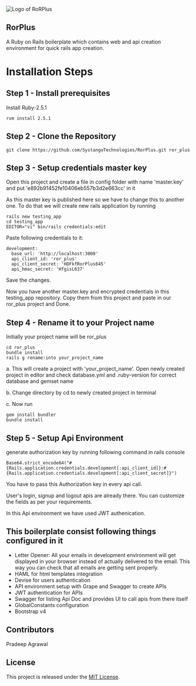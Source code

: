 ![Logo of RoRPlus](https://drive.google.com/uc?id=1SFJWuom-pW50M09LKKPfVGP9X-qqWDzM)

## RorPlus

A Ruby on Rails boilerplate which contains web and api creation environment for quick rails app creation.

# Installation Steps

Step 1 - Install prerequisites
--------------------
  Install Ruby-2.5.1

    rvm install 2.5.1

Step 2 - Clone the Repository
--------------------
    git clone https://github.com/SystangoTechnologies/RorPlus.git ror_plus

Step 3 - Setup credentials master key
--------------------
  Open this project and create a file in config folder with name 'master.key' and put 'e892b91452fe10406eb557b3d2e663cc' in it

  As this master key is published here so we have to change this to another one. To do that we will create new rails application by running

    rails new testing_app
    cd testing_app
    EDITOR="vi" bin/rails credentials:edit

  Paste following credentials to it:

    development:
      base_url: 'http://localhost:3000'
      api_client_id: 'ror_plus'
      api_client_secret: 'HDFkfRorPlus645'
      api_hmac_secret: 'HfgisL637'

  Save the changes.

  Now you have another master.key and encrypted credentials in this testing_app repository. Copy them from this project and paste in our ror_plus project and Done.

Step 4 - Rename it to your Project name
--------------------
  Initially your project name will be ror_plus

    cd ror_plus
    bundle install
    rails g rename:into your_project_name

  a. This will create a project with 'your_project_name'. Open newly created project in editor and check database.yml and .ruby-version for correct database and gemset name

  b. Change directory by cd to newly created project in terminal

  c. Now run

    gem install bundler
    bundle install

Step 5 - Setup Api Environment
--------------------
  generate authorization key by running following command in rails console

    Base64.strict_encode64("#{Rails.application.credentials.development[:api_client_id]}:#{Rails.application.credentials.development[:api_client_secret]}")

  You have to pass this Authorization key in every api call.

  User's login, signup and logout apis are already there. You can customize the fields as per your requirements.

  In this Api environment we have used JWT authenication.


This boilerplate consist following things configured in it
--------------------
  - Letter Opener: All your emails in development environment will get displayed in your browser instead of actually delivered to the email. This way you can check that all emails are getting sent properly.
  - HAML for html templates integration
  - Devise for users authentication
  - API environment setup with Grape and Swagger to create APIs
  - JWT authentication for APIs
  - Swagger for listing Api Doc and provides UI to call apis from there itself
  - GlobalConstants configuration
  - Bootstrap v4

## Contributors

  Pradeep Agrawal

## License

  This project is released under the [MIT License](https://opensource.org/licenses/MIT).
